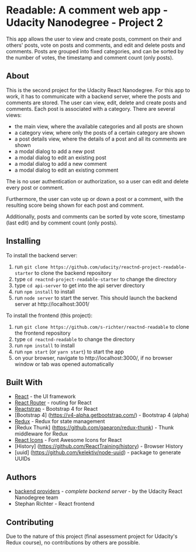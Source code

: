 # Readable: A comment web app - Udacity Nanodegree - Project 2

This app allows the user to view and create posts, comment on their and others' posts, vote on posts and comments, and edit and delete posts and comments. Posts are grouped into fixed categories, and can be sorted by the number of votes, the timestamp and comment count (only posts).


## About

This is the second project for the Udacity React Nanodegree.
For this app to work, it has to communicate with a backend server, where the posts and comments are stored.
The user can view, edit, delete and create posts and comments. Each post is associated with a category. There are several views:
* the main view, where the available categories and all posts are shown
* a category view, where only the posts of a certain category are shown
* a post details view, where the details of a post and all its comments are shown
* a modal dialog to add a new post
* a modal dialog to edit an existing post
* a modal dialog to add a new comment
* a modal dialog to edit an existing comment

The is no user authentication or authorization, so a user can edit and delete every post or comment.

Furthermore, the user can vote up or down a post or a comment, with the resulting score being shown for each post and comment.

Additionally, posts and comments can be sorted by vote score, timestamp (last edit) and by comment count (only posts).


## Installing

To install the backend server:

1. run `git clone https://github.com/udacity/reactnd-project-readable-starter` to clone the backend repository
2. type `cd reactnd-project-readable-starter` to change the directory
3. type `cd api-server` to get into the api server directory
4. run `npm install` to install
5. run `node server` to start the server. This should launch the backend server at http://localhost:3001/

To install the frontend (this project):

1. run `git clone https://github.com/s-richter/reactnd-readable` to clone the frontend repository
2. type `cd reactnd-readable` to change the directory
3. run `npm install` to install
4. run `npm start` (or `yarn start`) to start the app
5. on your browser, navigate to http://localhost:3000/, if no browser window or tab was opened automatically


## Built With

* [React](https://facebook.github.io/react/) - the UI framework
* [React Router](https://reacttraining.com/react-router/) - routing for React
* [Reactstrap](https://reactstrap.github.io/) - Bootstrap 4 for React
* [Bootstrap 4] (https://v4-alpha.getbootstrap.com/) - Bootstrap 4 (alpha)
* [Redux](https://github.com/reactjs/redux) - Redux for state management
* [Redux Thunk] (https://github.com/gaearon/redux-thunk) - Thunk middleware for Redux
* [React Icons](https://github.com/gorangajic/react-icons) - Font Awesome Icons for React
* [History] (https://github.com/ReactTraining/history) - Browser History
* [uuid] (https://github.com/kelektiv/node-uuid) - package to generate UUIDs


## Authors

* [backend providers](https://github.com/udacity/reactnd-project-readable-starter) - *complete backend server* - by the Udacity React Nanodegree team
* Stephan Richter - React frontend


## Contributing

Due to the nature of this project (final assessment project for Udacity's Redux course), no contributions by others are possible.